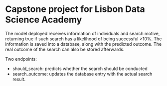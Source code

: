 # Capstone project for Lisbon Data Science Academy

The model deployed receives information of individuals and search motive, returning true if such search has a likelihood of being successful >10%.
The information is saved into a database, along with the predicted outcome. The real outcome of the search can also be stored afterwards.

Two endpoints:
- should_search: predicts whether the search should be conducted
- search_outcome: updates the database entry with the actual search result.

